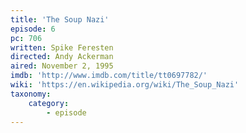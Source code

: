 ```yaml
---
title: 'The Soup Nazi'
episode: 6
pc: 706
written: Spike Feresten
directed: Andy Ackerman
aired: November 2, 1995
imdb: 'http://www.imdb.com/title/tt0697782/'
wiki: 'https://en.wikipedia.org/wiki/The_Soup_Nazi'
taxonomy:
    category:
        - episode
---
```

